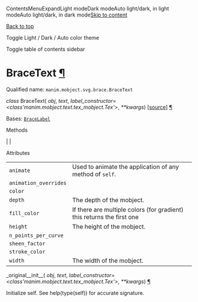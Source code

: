 ContentsMenuExpandLight modeDark modeAuto light/dark, in light modeAuto light/dark, in dark mode[Skip to content](https://docs.manim.community/en/stable/reference/manim.mobject.svg.brace.BraceText.html#furo-main-content)

[Back to top](https://docs.manim.community/en/stable/reference/manim.mobject.svg.brace.BraceText.html#)

Toggle Light / Dark / Auto color theme

Toggle table of contents sidebar

# BraceText [¶](https://docs.manim.community/en/stable/reference/manim.mobject.svg.brace.BraceText.html\#bracetext "Link to this heading")

Qualified name: `manim.mobject.svg.brace.BraceText`

_class_ BraceText( _obj_, _text_, _label\_constructor=<class'manim.mobject.text.tex\_mobject.Tex'>_, _\*\*kwargs_) [\[source\]](https://docs.manim.community/en/stable/_modules/manim/mobject/svg/brace.html#BraceText) [¶](https://docs.manim.community/en/stable/reference/manim.mobject.svg.brace.BraceText.html#manim.mobject.svg.brace.BraceText "Link to this definition")

Bases: [`BraceLabel`](https://docs.manim.community/en/stable/reference/manim.mobject.svg.brace.BraceLabel.html#manim.mobject.svg.brace.BraceLabel "manim.mobject.svg.brace.BraceLabel")

Methods

|
|

Attributes

|     |     |
| --- | --- |
| `animate` | Used to animate the application of any method of `self`. |
| `animation_overrides` |  |
| `color` |  |
| `depth` | The depth of the mobject. |
| `fill_color` | If there are multiple colors (for gradient) this returns the first one |
| `height` | The height of the mobject. |
| `n_points_per_curve` |  |
| `sheen_factor` |  |
| `stroke_color` |  |
| `width` | The width of the mobject. |

\_original\_\_init\_\_( _obj_, _text_, _label\_constructor=<class'manim.mobject.text.tex\_mobject.Tex'>_, _\*\*kwargs_) [¶](https://docs.manim.community/en/stable/reference/manim.mobject.svg.brace.BraceText.html#manim.mobject.svg.brace.BraceText._original__init__ "Link to this definition")

Initialize self. See help(type(self)) for accurate signature.